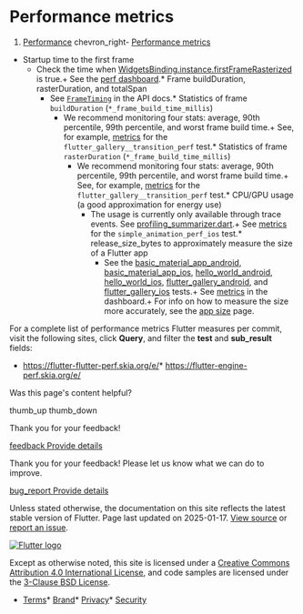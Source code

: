 Performance metrics
===================

1. [Performance](/perf) chevron\_right- [Performance metrics](/perf/metrics)

* Startup time to the first frame
  + Check the time when [WidgetsBinding.instance.firstFrameRasterized](https://api.flutter.dev/flutter/widgets/WidgetsBinding/firstFrameRasterized.html) is true.+ See the [perf dashboard](https://flutter-flutter-perf.skia.org/e/?queries=sub_result%3DtimeToFirstFrameRasterizedMicros).* Frame buildDuration, rasterDuration, and totalSpan
    + See [`FrameTiming`](https://api.flutter.dev/flutter/dart-ui/FrameTiming-class.html) in the API docs.* Statistics of frame `buildDuration` (`*_frame_build_time_millis`)
      + We recommend monitoring four stats: average, 90th percentile, 99th percentile, and worst frame build time.+ See, for example, [metrics](https://flutter-flutter-perf.skia.org/e/?queries=sub_result%3D90th_percentile_frame_build_time_millis%26sub_result%3D99th_percentile_frame_build_time_millis%26sub_result%3Daverage_frame_build_time_millis%26sub_result%3Dworst_frame_build_time_millis%26test%3Dflutter_gallery__transition_perf) for the `flutter_gallery__transition_perf` test.* Statistics of frame `rasterDuration` (`*_frame_build_time_millis`)
        + We recommend monitoring four stats: average, 90th percentile, 99th percentile, and worst frame build time.+ See, for example, [metrics](https://flutter-flutter-perf.skia.org/e/?queries=sub_result%3D90th_percentile_frame_rasterizer_time_millis%26sub_result%3D99th_percentile_frame_rasterizer_time_millis%26sub_result%3Daverage_frame_rasterizer_time_millis%26sub_result%3Dworst_frame_rasterizer_time_millis%26test%3Dflutter_gallery__transition_perf) for the `flutter_gallery__transition_perf` test.* CPU/GPU usage (a good approximation for energy use)
          + The usage is currently only available through trace events. See [profiling\_summarizer.dart](https://github.com/flutter/flutter/blob/main/packages/flutter_driver/lib/src/driver/profiling_summarizer.dart).+ See [metrics](https://flutter-flutter-perf.skia.org/e/?queries=sub_result%3Daverage_cpu_usage%26sub_result%3Daverage_gpu_usage%26test%3Dsimple_animation_perf_ios) for the `simple_animation_perf_ios` test.* release\_size\_bytes to approximately measure the size of a Flutter app
            + See the [basic\_material\_app\_android](https://github.com/flutter/flutter/blob/main/dev/devicelab/bin/tasks/basic_material_app_android__compile.dart), [basic\_material\_app\_ios](https://github.com/flutter/flutter/blob/main/dev/devicelab/bin/tasks/basic_material_app_ios__compile.dart), [hello\_world\_android](https://github.com/flutter/flutter/blob/main/dev/devicelab/bin/tasks/hello_world_android__compile.dart), [hello\_world\_ios](https://github.com/flutter/flutter/blob/main/dev/devicelab/bin/tasks/hello_world_ios__compile.dart), [flutter\_gallery\_android](https://github.com/flutter/flutter/blob/main/dev/devicelab/bin/tasks/flutter_gallery_android__compile.dart), and [flutter\_gallery\_ios](https://github.com/flutter/flutter/blob/main/dev/devicelab/bin/tasks/flutter_gallery_ios__compile.dart) tests.+ See [metrics](https://flutter-flutter-perf.skia.org/e/?queries=sub_result%3Drelease_size_bytes%26test%3Dbasic_material_app_android__compile%26test%3Dbasic_material_app_ios__compile%26test%3Dhello_world_android__compile%26test%3Dhello_world_ios__compile%26test%3Dflutter_gallery_ios__compile%26test%3Dflutter_gallery_android__compile) in the dashboard.+ For info on how to measure the size more accurately, see the [app size](/perf/app-size) page.

For a complete list of performance metrics Flutter measures per commit, visit the following sites, click **Query**, and filter the **test** and **sub\_result** fields:

* <https://flutter-flutter-perf.skia.org/e/>* <https://flutter-engine-perf.skia.org/e/>

Was this page's content helpful?

thumb\_up thumb\_down

Thank you for your feedback!

 [feedback Provide details](https://github.com/flutter/website/issues/new?template=1_page_issue.yml&&page-url=https://docs.flutter.dev/perf/metrics/&page-source=https://github.com/flutter/website/tree/main/src/content/perf/metrics.md)

Thank you for your feedback! Please let us know what we can do to improve.

 [bug\_report Provide details](https://github.com/flutter/website/issues/new?template=1_page_issue.yml&&page-url=https://docs.flutter.dev/perf/metrics/&page-source=https://github.com/flutter/website/tree/main/src/content/perf/metrics.md)

Unless stated otherwise, the documentation on this site reflects the latest stable version of Flutter. Page last updated on 2025-01-17. [View source](https://github.com/flutter/website/tree/main/src/content/perf/metrics.md) or [report an issue](https://github.com/flutter/website/issues/new?template=1_page_issue.yml&&page-url=https://docs.flutter.dev/perf/metrics/&page-source=https://github.com/flutter/website/tree/main/src/content/perf/metrics.md "Report an issue with this page").

[![Flutter logo](/assets/images/branding/flutter/logo+text/horizontal/white.svg)](https://flutter.dev)

Except as otherwise noted, this site is licensed under a [Creative Commons Attribution 4.0 International License](https://creativecommons.org/licenses/by/4.0/), and code samples are licensed under the [3-Clause BSD License](https://opensource.org/licenses/BSD-3-Clause).

* [Terms](/tos "Terms of use")* [Brand](/brand "Brand usage guidelines")* [Privacy](https://policies.google.com/privacy "Privacy policy")* [Security](/security "Security philosophy and practices")

   